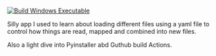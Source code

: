 [![Build Windows Executable](https://github.com/mcyork/snowdisc/actions/workflows/build.yml/badge.svg)](https://github.com/mcyork/snowdisc/actions/workflows/build.yml)

Silly app I used to learn about loading different files using a yaml file to control how things are read, mapped and combined into new files.

Also a light dive into Pyinstaller abd Guthub build Actions.

